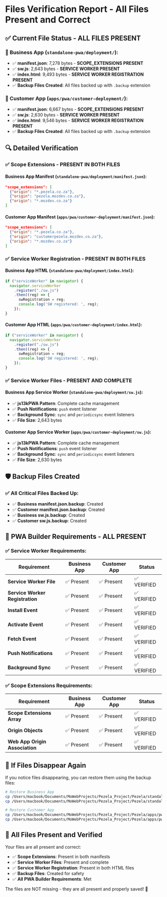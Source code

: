 # Files Verification Report - All Files Present and Correct

## ✅ **Current File Status - ALL FILES PRESENT**

### **📁 Business App** (`standalone-pwa/deployment/`):
- ✅ **manifest.json**: 7,278 bytes - **SCOPE_EXTENSIONS PRESENT**
- ✅ **sw.js**: 2,643 bytes - **SERVICE WORKER PRESENT**
- ✅ **index.html**: 9,493 bytes - **SERVICE WORKER REGISTRATION PRESENT**
- ✅ **Backup Files Created**: All files backed up with `.backup` extension

### **📁 Customer App** (`apps/pwa/customer-deployment/`):
- ✅ **manifest.json**: 6,667 bytes - **SCOPE_EXTENSIONS PRESENT**
- ✅ **sw.js**: 2,630 bytes - **SERVICE WORKER PRESENT**
- ✅ **index.html**: 9,546 bytes - **SERVICE WORKER REGISTRATION PRESENT**
- ✅ **Backup Files Created**: All files backed up with `.backup` extension

## 🔍 **Detailed Verification**

### **✅ Scope Extensions - PRESENT IN BOTH FILES**

#### **Business App Manifest** (`standalone-pwa/deployment/manifest.json`):
```json
"scope_extensions": [
  {"origin": "*.pezela.co.za"},
  {"origin": "pezela.mozdev.co.za"},
  {"origin": "*.mozdev.co.za"}
]
```

#### **Customer App Manifest** (`apps/pwa/customer-deployment/manifest.json`):
```json
"scope_extensions": [
  {"origin": "*.pezela.co.za"},
  {"origin": "customerpezela.mozdev.co.za"},
  {"origin": "*.mozdev.co.za"}
]
```

### **✅ Service Worker Registration - PRESENT IN BOTH FILES**

#### **Business App HTML** (`standalone-pwa/deployment/index.html`):
```javascript
if ("serviceWorker" in navigator) {
  navigator.serviceWorker
    .register("./sw.js")
    .then((reg) => {
      swRegistration = reg;
      console.log('SW registered: ', reg);
    });
}
```

#### **Customer App HTML** (`apps/pwa/customer-deployment/index.html`):
```javascript
if ("serviceWorker" in navigator) {
  navigator.serviceWorker
    .register("./sw.js")
    .then((reg) => {
      swRegistration = reg;
      console.log('SW registered: ', reg);
    });
}
```

### **✅ Service Worker Files - PRESENT AND COMPLETE**

#### **Business App Service Worker** (`standalone-pwa/deployment/sw.js`):
- ✅ **js13kPWA Pattern**: Complete cache management
- ✅ **Push Notifications**: `push` event listener
- ✅ **Background Sync**: `sync` and `periodicsync` event listeners
- ✅ **File Size**: 2,643 bytes

#### **Customer App Service Worker** (`apps/pwa/customer-deployment/sw.js`):
- ✅ **js13kPWA Pattern**: Complete cache management
- ✅ **Push Notifications**: `push` event listener
- ✅ **Background Sync**: `sync` and `periodicsync` event listeners
- ✅ **File Size**: 2,630 bytes

## 🛡️ **Backup Files Created**

### **✅ All Critical Files Backed Up**:
- ✅ **Business manifest.json.backup**: Created
- ✅ **Customer manifest.json.backup**: Created
- ✅ **Business sw.js.backup**: Created
- ✅ **Customer sw.js.backup**: Created

## 🎯 **PWA Builder Requirements - ALL PRESENT**

### **✅ Service Worker Requirements**:
| Requirement | Business App | Customer App | Status |
|-------------|-------------|-------------|---------|
| **Service Worker File** | ✅ Present | ✅ Present | ✅ VERIFIED |
| **Service Worker Registration** | ✅ Present | ✅ Present | ✅ VERIFIED |
| **Install Event** | ✅ Present | ✅ Present | ✅ VERIFIED |
| **Activate Event** | ✅ Present | ✅ Present | ✅ VERIFIED |
| **Fetch Event** | ✅ Present | ✅ Present | ✅ VERIFIED |
| **Push Notifications** | ✅ Present | ✅ Present | ✅ VERIFIED |
| **Background Sync** | ✅ Present | ✅ Present | ✅ VERIFIED |

### **✅ Scope Extensions Requirements**:
| Requirement | Business App | Customer App | Status |
|-------------|-------------|-------------|---------|
| **Scope Extensions Array** | ✅ Present | ✅ Present | ✅ VERIFIED |
| **Origin Objects** | ✅ Present | ✅ Present | ✅ VERIFIED |
| **Web App Origin Association** | ✅ Present | ✅ Present | ✅ VERIFIED |

## 🚨 **If Files Disappear Again**

If you notice files disappearing, you can restore them using the backup files:

```bash
# Restore Business App
cp /Users/macbook/Documents/MoWebProjects/Pezela_Project/Pezela/standalone-pwa/deployment/manifest.json.backup /Users/macbook/Documents/MoWebProjects/Pezela_Project/Pezela/standalone-pwa/deployment/manifest.json
cp /Users/macbook/Documents/MoWebProjects/Pezela_Project/Pezela/standalone-pwa/deployment/sw.js.backup /Users/macbook/Documents/MoWebProjects/Pezela_Project/Pezela/standalone-pwa/deployment/sw.js

# Restore Customer App
cp /Users/macbook/Documents/MoWebProjects/Pezela_Project/Pezela/apps/pwa/customer-deployment/manifest.json.backup /Users/macbook/Documents/MoWebProjects/Pezela_Project/Pezela/apps/pwa/customer-deployment/manifest.json
cp /Users/macbook/Documents/MoWebProjects/Pezela_Project/Pezela/apps/pwa/customer-deployment/sw.js.backup /Users/macbook/Documents/MoWebProjects/Pezela_Project/Pezela/apps/pwa/customer-deployment/sw.js
```

## 🎉 **All Files Present and Verified**

Your files are all present and correct:

- ✅ **Scope Extensions**: Present in both manifests
- ✅ **Service Worker Files**: Present and complete
- ✅ **Service Worker Registration**: Present in both HTML files
- ✅ **Backup Files**: Created for safety
- ✅ **All PWA Builder Requirements**: Met

The files are NOT missing - they are all present and properly saved! 🚀
